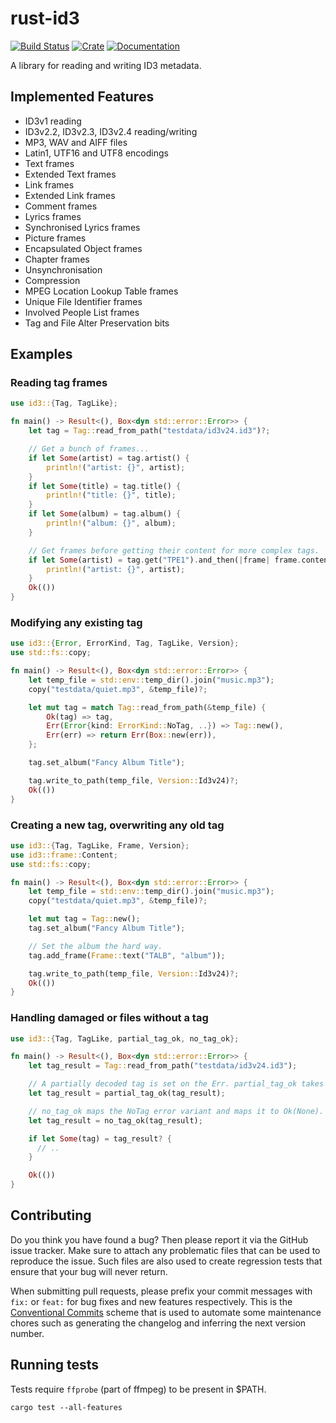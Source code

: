 # rust-id3

[![Build Status](https://github.com/polyfloyd/rust-id3/workflows/CI/badge.svg)](https://github.com/polyfloyd/rust-id3/actions)
[![Crate](https://img.shields.io/crates/v/id3.svg)](https://crates.io/crates/id3)
[![Documentation](https://docs.rs/id3/badge.svg)](https://docs.rs/id3/)

A library for reading and writing ID3 metadata.

## Implemented Features

* ID3v1 reading
* ID3v2.2, ID3v2.3, ID3v2.4 reading/writing
* MP3, WAV and AIFF files
* Latin1, UTF16 and UTF8 encodings
* Text frames
* Extended Text frames
* Link frames
* Extended Link frames
* Comment frames
* Lyrics frames
* Synchronised Lyrics frames
* Picture frames
* Encapsulated Object frames
* Chapter frames
* Unsynchronisation
* Compression
* MPEG Location Lookup Table frames
* Unique File Identifier frames
* Involved People List frames
* Tag and File Alter Preservation bits

## Examples

### Reading tag frames

```rust
use id3::{Tag, TagLike};

fn main() -> Result<(), Box<dyn std::error::Error>> {
    let tag = Tag::read_from_path("testdata/id3v24.id3")?;

    // Get a bunch of frames...
    if let Some(artist) = tag.artist() {
        println!("artist: {}", artist);
    }
    if let Some(title) = tag.title() {
        println!("title: {}", title);
    }
    if let Some(album) = tag.album() {
        println!("album: {}", album);
    }

    // Get frames before getting their content for more complex tags.
    if let Some(artist) = tag.get("TPE1").and_then(|frame| frame.content().text()) {
        println!("artist: {}", artist);
    }
    Ok(())
}
```

### Modifying any existing tag

```rust
use id3::{Error, ErrorKind, Tag, TagLike, Version};
use std::fs::copy;

fn main() -> Result<(), Box<dyn std::error::Error>> {
    let temp_file = std::env::temp_dir().join("music.mp3");
    copy("testdata/quiet.mp3", &temp_file)?;

    let mut tag = match Tag::read_from_path(&temp_file) {
        Ok(tag) => tag,
        Err(Error{kind: ErrorKind::NoTag, ..}) => Tag::new(),
        Err(err) => return Err(Box::new(err)),
    };

    tag.set_album("Fancy Album Title");

    tag.write_to_path(temp_file, Version::Id3v24)?;
    Ok(())
}
```

### Creating a new tag, overwriting any old tag

```rust
use id3::{Tag, TagLike, Frame, Version};
use id3::frame::Content;
use std::fs::copy;

fn main() -> Result<(), Box<dyn std::error::Error>> {
    let temp_file = std::env::temp_dir().join("music.mp3");
    copy("testdata/quiet.mp3", &temp_file)?;

    let mut tag = Tag::new();
    tag.set_album("Fancy Album Title");

    // Set the album the hard way.
    tag.add_frame(Frame::text("TALB", "album"));

    tag.write_to_path(temp_file, Version::Id3v24)?;
    Ok(())
}
```

### Handling damaged or files without a tag

```rust
use id3::{Tag, TagLike, partial_tag_ok, no_tag_ok};

fn main() -> Result<(), Box<dyn std::error::Error>> {
    let tag_result = Tag::read_from_path("testdata/id3v24.id3");

    // A partially decoded tag is set on the Err. partial_tag_ok takes it out and maps it to Ok.
    let tag_result = partial_tag_ok(tag_result);

    // no_tag_ok maps the NoTag error variant and maps it to Ok(None).
    let tag_result = no_tag_ok(tag_result);

    if let Some(tag) = tag_result? {
      // ..
    }

    Ok(())
}
```

## Contributing

Do you think you have found a bug? Then please report it via the GitHub issue tracker. Make sure to
attach any problematic files that can be used to reproduce the issue. Such files are also used to
create regression tests that ensure that your bug will never return.

When submitting pull requests, please prefix your commit messages with `fix:` or `feat:` for bug
fixes and new features respectively. This is the
[Conventional Commits](https://www.conventionalcommits.org/en/v1.0.0/) scheme that is used to
automate some maintenance chores such as generating the changelog and inferring the next version
number.

## Running tests

Tests require `ffprobe` (part of ffmpeg) to be present in $PATH.

```shell
cargo test --all-features
```

